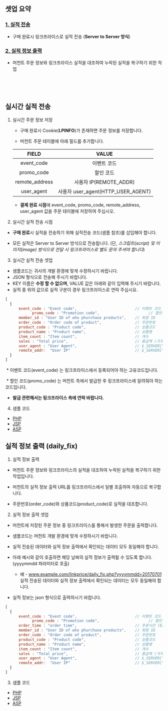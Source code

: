 ## 셋업 요약

### [1. 실적 전송](https://github.com/linkprice/MerchantSetup/tree/master/CPS#실시간-실적-전송)
* 구매 완료시 링크프라이스로 실적 전송 (**Server to Server 방식**)

### [2. 실적 정보 출력](https://github.com/linkprice/MerchantSetup/tree/master/CPS#실적-정보-출력-daily_fix)
 * 머천트 주문 정보와 링크프라이스 실적을 대조하여 누락된 실적을 복구하기 위한 작업

<br />
  <br />
  <br />

## 실시간 실적 전송

1. 실시간 주문 정보 저장

   * 구매 완료시 Cookie(**LPINFO**)가 존재하면 주문 정보를 저장합니다.

   * 머천트 주문 테이블에 아래 필드를 추가합니다.

   |     FIELD      |              VALUE              |
   | :------------: | :-----------------------------: |
   |   event_code   |             이벤트 코드              |
   |   promo_code   |              할인 코드              |
   | remote_address |       사용자 IP(REMOTE_ADDR)       |
   |   user_agent   | 사용자 user_agent(HTTP_USER_AGENT) |

   * **결제 완료 시점**에 event_code, promo_code, remote_address, user_agent 값을 주문 테이블에 저장하여 주십시오.

2. 실시간 실적 전송 시점

  * **구매 완료**시 실적을 전송하기 위해 실적전송 코드(샘플 참조)를 삽입해야 합니다.

  * 모든 실적은 Server to Server 방식으로 전송됩니다. (단, *스크립트(script) 및 이미지(image) 방식으로 전달 시 링크프라이스로 별도 문의 주셔야 합니다*)

3. 실시간 실적 전송 셋업

  * 샘플코드는 귀사의 개발 환경에 맞게 수정하시기 바랍니다.
  * JSON 형식으로 전송해 주시기 바랍니다.
  * KEY 이름은 **수정 할 수 없으며**, VALUE 값은 아래와 같이 입력해 주시기 바랍니다.
  * 실적 중 위의 값으로 실적 구분이  경우 링크프라이스로 연락 주십시요.

  ```javascript
  [
    {
  	    event_code : "Event code",                          // 이벤트 코드
              promo_code : "Promotion code",                      // 할인 코드
  	    member_id : "User ID of who phurchase products",	// 회원 ID
  	    order_code : "Order code of product",               // 주문번호
  	    product_code : "Product code",                      // 상품코드
  	    product_name : "Product name",                      // 상품명
  	    item_count : "Item count",                          // 개수
  	    sales : "Total price",                              // 총금액 (가격 * 개수)
  	    user_agent : "User Agent",                          // $_SERVER["HTTP_USER_AGENT"]
  	    remote_addr:  "User IP"                             // $_SERVER["REMOTE_ADDR"]
    }
  ]
  ```
  
  * 이벤트 코드(event_code) 는 링크프라이스에서 등록되어야 하는 고유코드입니다.
  
  * 할인 코드(promo_code) 는 머천트 측에서 발급한 후 링크프라이스에 알려줘야 하는 코드입니다.
  
  * **발급 관련해서는 링크프라이스 측에 연락 바랍니다.**

4. 샘플 코드
  * [PHP](https://github.com/linkprice/MerchantSetup/blob/master/CPS%20-%20Promo%20code/PHP/index.php)
  * [JSP](https://github.com/linkprice/MerchantSetup/blob/master/CPS%20-%20Promo%20code/JSP/index.jsp)
  * [ASP](https://github.com/linkprice/MerchantSetup/blob/master/CPS%20-%20Promo%20code/ASP/index.asp)


## 실적 정보 출력 (daily_fix)

1. 실적 정보 출력

  * 머천트 주문 정보와 링크프라이스의 실적을 대조하여 누락된 실적을 복구하기 위한 작업입니다.

  * 머천트의 실적 정보 출력 URL를 링크프라이스에서 일별 호출하여 자동으로 복구합니다.

  * 주문번호(order_code)와 상품코드(product_code)로 실적을 대조합니다.

2. 실적 정보 출력 셋업

  * 머천트에 저장된 주문 정보 중 링크프라이스를 통해서 발생한 주문을 출력합니다.

  * 샘플코드는 머천트 개발 환경에 맞게 수정하시기 바랍니다.

  * 실적 전송된 데이터와 실적 정보 출력에서 확인되는 데이터 모두 동일해야 합니다.

  * 아래 예시와 같이 호출하면 해당 날짜의 실적 정보가 출력될 수 있도록 합니다. (yyyymmdd 파라미터로 호출)
    * 예 - www.example.com/linkprice/daily_fix.php?yyyymmdd=20170701 실적 전송된 데이터와 실적 정보 출력에서 확인되는 데이터는 모두 동일해야 합니다.	

  * 실적 정보는 json 형식으로 출력하시기 바랍니다.

  ```javascript
[
    {
  	    event_code : "Event code",                          // 이벤트 코드
              promo_code : "Promotion code",                      // 할인 코드
  	    order_time : "order time",                          // 주문시간 (EX: 오후 6시면 "180000" 으로 출력)
  	    member_id : "User ID of who phurchase products",    // 회원 ID
  	    order_code : "Order code of product",               // 주문번호
  	    product_code : "Product code",                      // 상품코드
  	    product_name : "Product name",                      // 상품명
  	    item_count : "Item count",                          // 개수
  	    sales : "Total price",                              // 총금액 (가격 * 개수)
  	    user_agent : "User Agent",                          // $_SERVER["HTTP_USER_AGENT"]
  	    remote_addr:  "User IP"                             // $_SERVER["REMOTE_ADDR"]
    }
]
  ```

3. 샘플 코드

  * [PHP](https://github.com/linkprice/MerchantSetup/blob/master/CPS%20-%20Promo%20code/PHP/daily_fix.php)
  * [JSP](https://github.com/linkprice/MerchantSetup/blob/master/CPS%20-%20Promo%20code/JSP/daily_fix.jsp)
  * [ASP](https://github.com/linkprice/MerchantSetup/blob/master/CPS%20-%20Promo%20code/ASP/daily_fix.asp)


